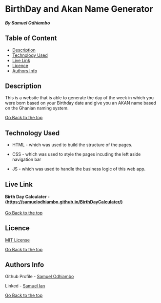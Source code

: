 # BirthDay and Akan Name Generator

##### By Samuel Odhiambo 

## Table of Content

+ [Description](#description)
+ [Technology Used](#technology-used)
+ [Live Link](#live-link)
+ [Licence](#licence)
+ [Authors Info](#authors-info)

## Description
<p>This is a website that is able to generate the day of the week in which you were born based on your Birthday date and give you an AKAN name based on the Ghanian naming system.</p>


[Go Back to the top](#birthday-and-akan-name-generator)
## Technology Used
* HTML - which was used to build the structure of the pages.

* CSS - which was used to style the pages incuding the left aside navigation bar

* JS - which was used to handle the business logic of this web app.

## Live Link
#### Birth Day Calculater - (https://samuelodhiambo.github.io/BirthDayCalculater/)

[Go Back to the top](#birthday-and-akan-name-generator)

## Licence

[MIT License](LICENSE.md)

[Go Back to the top](#birthday-and-akan-name-generator)

## Authors Info

Github Profile - [Samuel Odhiambo](https://github.com/samuelodhiambo)

Linked - [Samuel Ian](https://www.linkedin.com/in/osamwelian3/)

[Go Back to the top](#birthday-and-akan-name-generator)